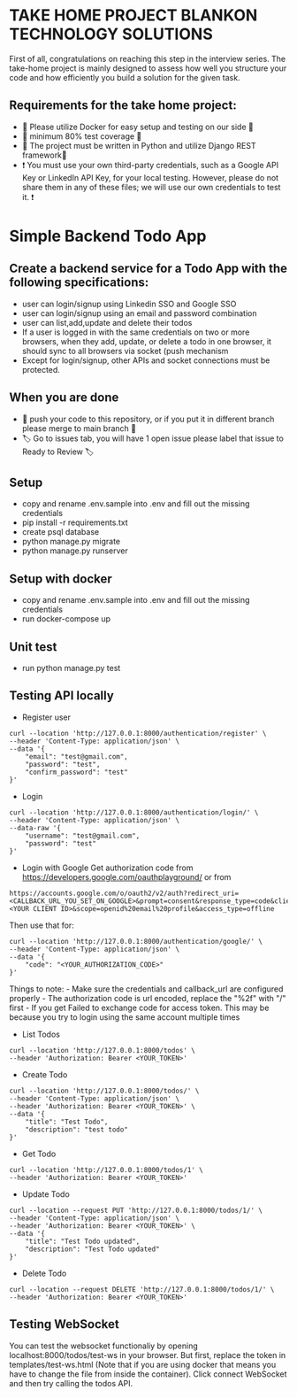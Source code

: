 # TAKE HOME PROJECT BLANKON TECHNOLOGY SOLUTIONS

First of all, congratulations on reaching this step in the interview series. The take-home project is mainly designed to assess how well you structure your code and how efficiently you build a solution for the given task.

## Requirements for the take home project:
- 🫙 Please utilize Docker for easy setup and testing on our side 🫙 
- 🧪 minimum 80% test coverage 🧪 
- 🐍 The project must be written in Python and utilize Django REST framework🐍
- ❗️ You must use your own third-party credentials, such as a Google API Key or LinkedIn API Key, for your local testing. However, please do not share them in any of these files; we will use our own credentials to test it. ❗️ 

# Simple Backend Todo App
## Create a backend service for a Todo App with the following specifications:
- user can login/signup using Linkedin SSO and Google SSO
- user can login/signup using an email and password combination
- user can list,add,update and delete their todos
- If a user is logged in with the same credentials on two or more browsers, when they add, update, or delete a todo in one browser, it should sync to all browsers via socket (push mechanism
- Except for login/signup, other APIs and socket connections must be protected.



## When you are done
- 🫸 push your code to this repository, or if you put it in different branch please merge to main branch 🫸
- 🏷️ Go to issues tab, you will have 1 open issue please label that issue to Ready to Review 🏷️ 

## Setup
- copy and rename .env.sample into .env and fill out the missing credentials
- pip install -r requirements.txt
- create psql database
- python manage.py migrate
- python manage.py runserver

## Setup with docker
- copy and rename .env.sample into .env and fill out the missing credentials
- run docker-compose up

## Unit test
- run python manage.py test

## Testing API locally

- Register user
```
curl --location 'http://127.0.0.1:8000/authentication/register' \
--header 'Content-Type: application/json' \
--data '{
    "email": "test@gmail.com",
    "password": "test",
    "confirm_password": "test"
}'
```

- Login
```
curl --location 'http://127.0.0.1:8000/authentication/login/' \
--header 'Content-Type: application/json' \
--data-raw '{
    "username": "test@gmail.com",
    "password": "test"
}'
```

- Login with Google
Get authorization code from https://developers.google.com/oauthplayground/ or from
```
https://accounts.google.com/o/oauth2/v2/auth?redirect_uri=<CALLBACK_URL_YOU_SET_ON_GOOGLE>&prompt=consent&response_type=code&client_id=<YOUR CLIENT ID>&scope=openid%20email%20profile&access_type=offline
```
Then use that for:
```
curl --location 'http://127.0.0.1:8000/authentication/google/' \
--header 'Content-Type: application/json' \
--data '{
    "code": "<YOUR_AUTHORIZATION_CODE>"
}'
```
Things to note:
    - Make sure the credentials and callback_url are configured properly
    - The authorization code is url encoded, replace the "%2f" with "/" first
    - If you get Failed to exchange code for access token. This may be because you try to login using the same account multiple times


- List Todos
```
curl --location 'http://127.0.0.1:8000/todos' \
--header 'Authorization: Bearer <YOUR_TOKEN>'
```

- Create Todo
```
curl --location 'http://127.0.0.1:8000/todos/' \
--header 'Content-Type: application/json' \
--header 'Authorization: Bearer <YOUR_TOKEN>' \
--data '{
    "title": "Test Todo",
    "description": "test todo"
}'
```

- Get Todo
```
curl --location 'http://127.0.0.1:8000/todos/1' \
--header 'Authorization: Bearer <YOUR_TOKEN>'
```

- Update Todo
```
curl --location --request PUT 'http://127.0.0.1:8000/todos/1/' \
--header 'Content-Type: application/json' \
--header 'Authorization: Bearer <YOUR_TOKEN>' \
--data '{
    "title": "Test Todo updated",
    "description": "Test Todo updated"
}'
```

- Delete Todo
```
curl --location --request DELETE 'http://127.0.0.1:8000/todos/1/' \
--header 'Authorization: Bearer <YOUR_TOKEN>'
```

## Testing WebSocket

You can test the websocket functionaliy by opening localhost:8000/todos/test-ws in your browser. But first, replace the token in templates/test-ws.html (Note that if you are using docker that means you have to change the file from inside the container). Click connect WebSocket and then try calling the todos API.
